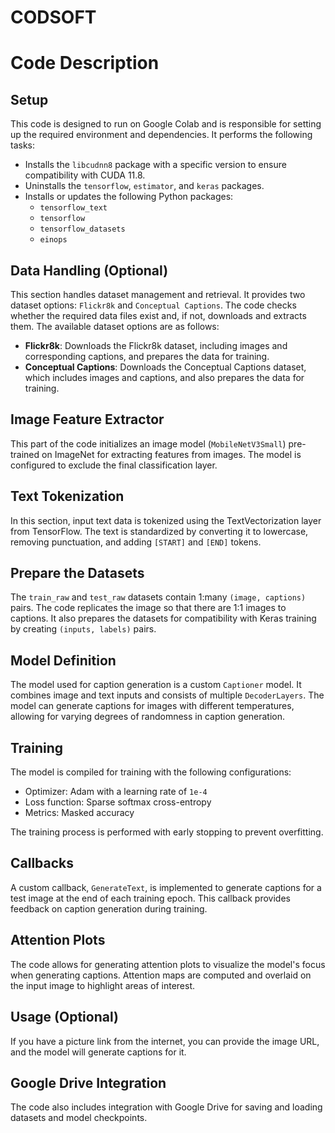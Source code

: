 # CODSOFT

# Code Description

## Setup

This code is designed to run on Google Colab and is responsible for setting up the required environment and dependencies. It performs the following tasks:

- Installs the `libcudnn8` package with a specific version to ensure compatibility with CUDA 11.8.
- Uninstalls the `tensorflow`, `estimator`, and `keras` packages.
- Installs or updates the following Python packages:
  - `tensorflow_text`
  - `tensorflow`
  - `tensorflow_datasets`
  - `einops`

## Data Handling (Optional)

This section handles dataset management and retrieval. It provides two dataset options: `Flickr8k` and `Conceptual Captions`. The code checks whether the required data files exist and, if not, downloads and extracts them. The available dataset options are as follows:

- **Flickr8k**: Downloads the Flickr8k dataset, including images and corresponding captions, and prepares the data for training.
- **Conceptual Captions**: Downloads the Conceptual Captions dataset, which includes images and captions, and also prepares the data for training.

## Image Feature Extractor

This part of the code initializes an image model (`MobileNetV3Small`) pre-trained on ImageNet for extracting features from images. The model is configured to exclude the final classification layer.

## Text Tokenization

In this section, input text data is tokenized using the TextVectorization layer from TensorFlow. The text is standardized by converting it to lowercase, removing punctuation, and adding `[START]` and `[END]` tokens.

## Prepare the Datasets

The `train_raw` and `test_raw` datasets contain 1:many `(image, captions)` pairs. The code replicates the image so that there are 1:1 images to captions. It also prepares the datasets for compatibility with Keras training by creating `(inputs, labels)` pairs.

## Model Definition

The model used for caption generation is a custom `Captioner` model. It combines image and text inputs and consists of multiple `DecoderLayers`. The model can generate captions for images with different temperatures, allowing for varying degrees of randomness in caption generation.

## Training

The model is compiled for training with the following configurations:

- Optimizer: Adam with a learning rate of `1e-4`
- Loss function: Sparse softmax cross-entropy
- Metrics: Masked accuracy

The training process is performed with early stopping to prevent overfitting.

## Callbacks

A custom callback, `GenerateText`, is implemented to generate captions for a test image at the end of each training epoch. This callback provides feedback on caption generation during training.

## Attention Plots

The code allows for generating attention plots to visualize the model's focus when generating captions. Attention maps are computed and overlaid on the input image to highlight areas of interest.

## Usage (Optional)

If you have a picture link from the internet, you can provide the image URL, and the model will generate captions for it.

## Google Drive Integration

The code also includes integration with Google Drive for saving and loading datasets and model checkpoints.

